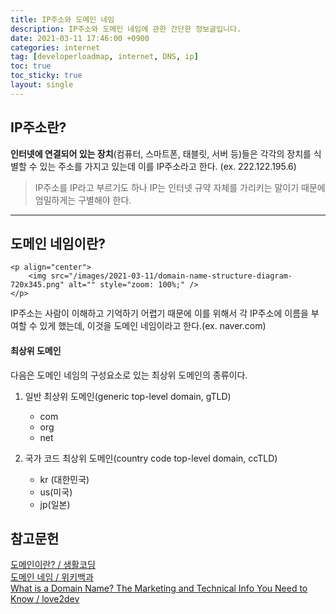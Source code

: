 ```yaml
---
title: IP주소와 도메인 네임
description: IP주소와 도메인 네임에 관한 간단한 정보글입니다.
date: 2021-03-11 17:46:00 +0900
categories: internet
tag: [developerloadmap, internet, DNS, ip]
toc: true
toc_sticky: true
layout: single
---
```


## IP주소란?

**인터넷에 연결되어 있는 장치**(컴퓨터, 스마트폰, 태블릿, 서버 등)들은 각각의 장치를 식별할 수 있는 주소를 가지고 있는데 이를 IP주소라고 한다. (ex. 222.122.195.6)

>IP주소를 IP라고 부르기도 하나 IP는 인터넷 규약 자체를 가리키는 말이기 때문에 엄밀하게는 구별해야 한다.

  

------

## 도메인 네임이란?

```
<p align="center">
    <img src="/images/2021-03-11/domain-name-structure-diagram-720x345.png" alt="" style="zoom: 100%;" />
</p>
```

IP주소는 사람이 이해하고 기억하기 어렵기 때문에 이를 위해서 각 IP주소에 이름을 부여할 수 있게 했는데, 이것을 도메인 네임이라고 한다.(ex. naver.com)

  

#### 최상위 도메인

다음은 도메인 네임의 구성요소로 있는 최상위 도메인의 종류이다.

1. 일반 최상위 도메인(generic top-level domain, gTLD)
   * com
   * org
   * net

     

2. 국가 코드 최상위 도메인(country code top-level domain, ccTLD)
   * kr (대한민국)
   * us(미국)
   * jp(일본)



## 참고문헌

[도메인이란? / 생활코딩](https://opentutorials.org/course/228/1450)  
[도메인 네임 / 위키백과](https://ko.wikipedia.org/wiki/%EB%8F%84%EB%A9%94%EC%9D%B8_%EB%84%A4%EC%9E%84)  
[What is a Domain Name? The Marketing and Technical Info You Need to Know / love2dev](https://love2dev.com/blog/domain-names/#why-do-we-have-domain-names-or-how-do-domains-work)
